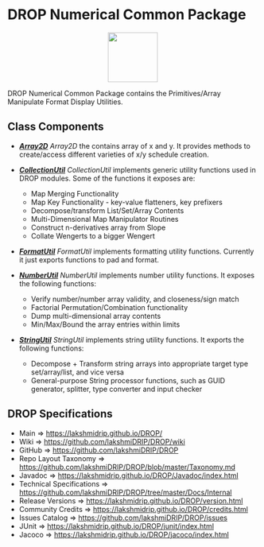 # DROP Numerical Common Package

<p align="center"><img src="https://github.com/lakshmiDRIP/DROP/blob/master/DRIP_Logo.gif?raw=true" width="100"></p>

DROP Numerical Common Package contains the Primitives/Array Manipulate Format Display Utilities.


## Class Components

 * [***Array2D***](https://github.com/lakshmiDRIP/DROP/tree/master/src/main/java/org/drip/numerical/common/Array2D.java)
 <i>Array2D</i> the contains array of x and y. It provides methods to create/access different varieties of
 	x/y schedule creation.

 * [***CollectionUtil***](https://github.com/lakshmiDRIP/DROP/tree/master/src/main/java/org/drip/numerical/common/CollectionUtil.java)
 <i>CollectionUtil</i> implements generic utility functions used in DROP modules. Some of the functions it
 exposes are:
 	* Map Merging Functionality
 	* Map Key Functionality - key-value flatteners, key prefixers
 	* Decompose/transform List/Set/Array Contents
 	* Multi-Dimensional Map Manipulator Routines
 	* Construct n-derivatives array from Slope
 	* Collate Wengerts to a bigger Wengert

 * [***FormatUtil***](https://github.com/lakshmiDRIP/DROP/tree/master/src/main/java/org/drip/numerical/common/FormatUtil.java)
 <i>FormatUtil</i> implements formatting utility functions. Currently it just exports functions to pad and
 format.

 * [***NumberUtil***](https://github.com/lakshmiDRIP/DROP/tree/master/src/main/java/org/drip/numerical/common/NumberUtil.java)
 <i>NumberUtil</i> implements number utility functions. It exposes the following functions:
 	* Verify number/number array validity, and closeness/sign match
 	* Factorial Permutation/Combination functionality
 	* Dump multi-dimensional array contents
 	* Min/Max/Bound the array entries within limits

 * [***StringUtil***](https://github.com/lakshmiDRIP/DROP/tree/master/src/main/java/org/drip/numerical/common/StringUtil.java)
 <i>StringUtil</i> implements string utility functions. It exports the following functions:
 	* Decompose + Transform string arrays into appropriate target type set/array/list, and vice versa
 	* General-purpose String processor functions, such as GUID generator, splitter, type converter and input
 		checker


## DROP Specifications

 * Main                     => https://lakshmidrip.github.io/DROP/
 * Wiki                     => https://github.com/lakshmiDRIP/DROP/wiki
 * GitHub                   => https://github.com/lakshmiDRIP/DROP
 * Repo Layout Taxonomy     => https://github.com/lakshmiDRIP/DROP/blob/master/Taxonomy.md
 * Javadoc                  => https://lakshmidrip.github.io/DROP/Javadoc/index.html
 * Technical Specifications => https://github.com/lakshmiDRIP/DROP/tree/master/Docs/Internal
 * Release Versions         => https://lakshmidrip.github.io/DROP/version.html
 * Community Credits        => https://lakshmidrip.github.io/DROP/credits.html
 * Issues Catalog           => https://github.com/lakshmiDRIP/DROP/issues
 * JUnit                    => https://lakshmidrip.github.io/DROP/junit/index.html
 * Jacoco                   => https://lakshmidrip.github.io/DROP/jacoco/index.html
